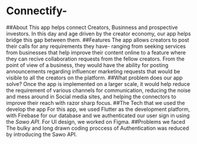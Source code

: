 # Connectify-
##About
This app helps connect Creators, Businness and prospective investors. In this day and age driven by the creator economy, our app helps bridge this gap between them.
##Features
The app allows creators to post their calls for any requirements they have- ranging from seeking services from businesses that help improve their content online to a feature where they can recive collaboration requests from the fellow creators. 
From the point of view of a business, they would have the ability for posting announcements regarding influencer marketing requests that would be visible to all the creators on the platform. 
##What problem does our app solve?
Once the app is implemented on a larger scale, it would help reduce the requirement of various channels for communication, reducing the noise and mess around in Social media sites, and helping the connectors to improve their reach with razor sharp focus.
##The Tech that we used the develop the app
For this app, we used Flutter as the development platform, with Firebase for our database and we authenticated our user sign in using the *Sawo API*. For UI design, we worked on Figma. 
##Problems we faced
The bulky and long drawn coding proccess of Authentication was reduced by introducing the Sawo API. 
